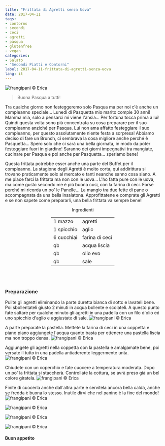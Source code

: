 ```yaml
---
title: "Frittata di Agretti senza Uova"
date: 2017-04-11
tags:
- contorno
- secondi 
- ceci
- agretti  
- pasqua
- glutenfree
- vegan
categories:
- Salato
- "Secondi Piatti e Contorni"
label: 2017-04-11-frittata-di-agretti-senza-uova
lang: it
---
```

![](header.jpg "frangipani © Erica")

> Buona Pasqua a tutti!

Tra qualche giorno non festeggeremo solo Pasqua ma per noi c'è anche un compleanno speciale... Lunedì di Pasquetta mio marito compie 30 anni! Mamma mia, solo a pensarci mi viene l'ansia... Per fortuna tocca prima a lui! Quindi questa volta sono più concentrata su cosa preparare per il suo compleanno anziché per Pasqua. Lui non ama affatto festeggiare il suo compleanno, per questo assolutamente niente festa a sorpresa! Abbiamo deciso di fare un Brunch, ci sembrava la cosa migliore anche perché è Pasquetta... Spero solo che ci sarà una bella giornata, in modo da poter festeggiare fuori in giardino! Saranno dei giorni impegnativi tra mangiate, cucinare per Pasqua e poi anche per Pasquetta... speriamo bene!

Questa frittata potrebbe esser anche una parte del Buffet per il compleanno. La stagione degli Agretti è molto corta, qui addirittura si trovano praticamente solo al mercato e tanti neanche sanno cosa siano. A me piace farci la frittata ma non con le uova... L'ho fatta pure con le uova, ma come gusto secondo me è più buona così, con la farina di ceci. Forse perché mi ricorda un po' le Panelle... La mangio tra due fette di pane o accompagnata da una bella insalatona. Approfittatene e comprate gli Agretti e se non sapete come prepararli, una bella frittata va sempre bene!

<div id="wrapper" style="text-align: center">
  <div id="yourdiv" style="display: inline-block;">
    <div class="ingredients">
      <div class="ingredients-title">Ingredienti</div>
      <table>
        <tbody>
          <tr>
            <td>1 mazzo</td>
            <td>agretti</td>
          </tr>
          <tr>
            <td>1 spicchio</td>
            <td>aglio</td>
          </tr>
          <tr>
            <td>6 cucchiai</td>
            <td>farina di ceci</td>
          </tr>
          <tr>
            <td>qb</td>
            <td>acqua liscia</td>
          </tr>
          <tr>
            <td>qb</td>
            <td>olio evo</td>
          </tr>
          <tr>
            <td>qb</td>
            <td>sale</td>
          </tr>
        </tbody>
      </table>
      <br></br>
      </i>
    </div>
  </div>
</div>


<h3>
  <font color="grey">
    <i class="fa fa-cogs"></i>
  </font> Preparazione
</h3>

Pulite gli agretti eliminando la parte duretta bianca di sotto e lavateli bene. Poi sbollentateli giusto 2 minuti in acqua bollente e scolateli. A questo punto fate saltare per qualche minuto gli agretti in una padella con un filo d'olio ed uno spicchio d'aglio e aggiustate di sale.
![](agretti.jpg "frangipani © Erica")

A parte preparate la pastella. Mettete la farina di ceci in una coppetta e piano piano aggiungete l'acqua quanto basta per ottenere una pastella liscia ma non troppo densa.
![](pastella.jpg "frangipani © Erica")

Aggiungete gli agretti nella coppetta con la pastella e amalgamate bene, poi versate il tutto in una padella antiaderente leggermente unta.
![](padella.jpg "frangipani © Erica")

Chiudete con un coperchio e fate cuocere a temperatura moderata. Dopo un po' la frittata si staccherà. Controllate la cottura, se avrà preso già un bel colore giratela.
![](frittata.jpg "frangipani © Erica")

Finite di cuocerla anche dall'altra parte e servitela ancora bella calda, anche se fredda è buona lo stesso. Inutile dirvi che nel panino è la fine del mondo!
![](risultato1.jpg "frangipani © Erica")

![](risultato2.jpg "frangipani © Erica")

![](risultato3.jpg "frangipani © Erica")

![](risultato4.jpg "frangipani © Erica")

<h4>Buon appetito
  <font color="red">
    <i class="fa fa-smile-o"></i>
  </font>
</h4>
